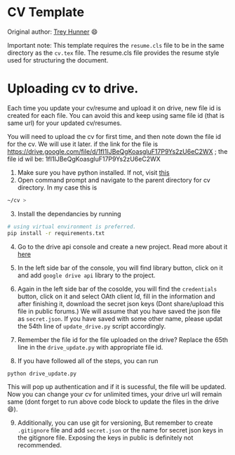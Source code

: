 # CV Template
 
 Original author: [Trey Hunner](http://www.treyhunner.com/) 
:smile:

 Important note:
 This template requires the `resume.cls` file to be in the same directory as the `cv.tex` file. The resume.cls file provides the resume style used for structuring the document.
 
 
# Uploading cv to drive. 

Each time you update your cv/resume and upload it on drive, new file id is created for each file. You can avoid this and keep using same file id (that is same url) for your updated cv/resumes. 

You will need to upload the cv for first time, and then note down the file id for the cv. We will use it later. 
if the link for the file is https://drive.google.com/file/d/1fI1IJBeQgKoasgluF17P9Ys2zU6eC2WX ; the file id wil be: 1fI1IJBeQgKoasgluF17P9Ys2zU6eC2WX

1) Make sure you have python installed. If not, visit [this](https://www.python.org/downloads/)
2) Open command prompt and navigate to the parent directory for cv directory. In my case this is 
```bash
~/cv >  
```
3) Install the dependancies by running  
```bash 
# using virtual environment is preferred.
pip install -r requirements.txt
```
4) Go to the drive api console and create a new project. Read more about it [here](https://developers.google.com/drive/api/guides/enable-drive-api)
5) In the left side bar of the console, you will find library button, click on it and add `google drive api` library to the project.
6) Again in the left side bar of the cosolde, you will find the `credentials` button, click on it and select OAth client Id, fill in the information  and after finishing it, download the secret json keys (Dont share/upload this file in public forums.) We will assume that you have saved the json file as  `secret.json`. If you have saved with some other name, please updat the 54th line of `update_drive.py` script accordingly. 

7) Remember the file id for the file uploaded on the drive? Replace the 65th line in the  `drive_update.py` with appropriate file id. 

8) If you have followed all of the steps, you can run 
```bash
python drive_update.py
```
This will pop up authentication and if it is sucessful, the file will be updated. Now you can change your cv for unlimited times, your drive url will remain same (dont forget to run above code block to update the files in the drive :smile:). 


9) Additionally,  you can use git for versioning, But remember to create `.gitignore` file and add `secret.json` or the name for secret json keys in the gitignore file. Exposing the keys in public is definitely not recommended.

